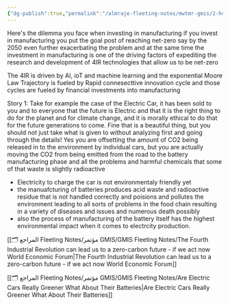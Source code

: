 ```yaml
---
{"dg-publish":true,"permalink":"/almraje-fleeting-notes/mwtmr-gmis/2-how-will-financial-investment-into-manufacturing-affect-progress-towards-net-zero-targets/"}
---
```


Here's the dilemma you face when investing in manufacturing if you invest in manufacturing you put the goal post of reaching net-zero say by the 2050 even further exacerbating the problem and at the same time the investment in manufacturing is one of the driving factors of expediting the research and development of 4IR technologies that allow us to be net-zero

The 4IR is driven by AI, ioT and machine learning and the exponential Moore Law Trajectory is fueled by Rapid connesecttive innovation cycle and those cycles are fueled by financial investments into manufacturing 

Story 1: Take for example the case of the Electric Car, it has been sold to you and to everyone that the future is Electric and that it is the right thing to do for the planet and for climate change, and it is morally ethical to do that for the future generations to come. Fine that is a beautiful thing, but you should not just take what is given to without analyzing first and going through the details! Yes you are offsetting the amount of CO2 being released in to the environment by individual cars, but you are actually moving the CO2 from being emitted from the road to the battery manufacturing phase and all the problems and harmful chemicals that some of that waste is slightly radioactive 

- Electricity to charge the car is not environmentaly friendly yet
- the manuafcturing of batteries produces acid waste and radioactive residue that is not handled correctly and poisions and pollutes the environment leading to all sorts of problems in the food chain resulting in a variety of diseases and issues and numerous death possibly
- also the process of manufacturing of the battery itself has the highest environmental impact when it comes to electrcity production.


[[🗂️ المراجع Fleeting Notes/مؤتمر GMIS/GMIS Fleeting Notes/The Fourth Industrial Revolution can lead us to a zero-carbon future - if we act now  World Economic Forum\|The Fourth Industrial Revolution can lead us to a zero-carbon future - if we act now  World Economic Forum]]

[[🗂️ المراجع Fleeting Notes/مؤتمر GMIS/GMIS Fleeting Notes/Are Electric Cars Really Greener What About Their Batteries\|Are Electric Cars Really Greener What About Their Batteries]]

